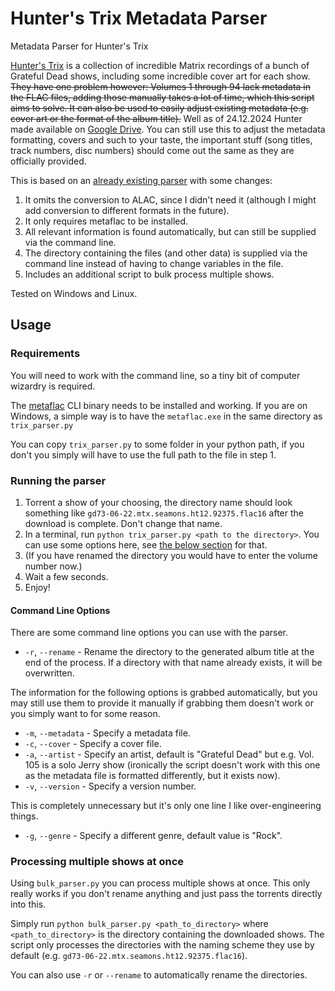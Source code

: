 # Hunter's Trix Metadata Parser
Metadata Parser for Hunter's Trix

[Hunter's Trix](https://www.facebook.com/GratefulDeadTrix) is a collection of 
incredible Matrix recordings of a bunch of Grateful Dead shows, including some 
incredible cover art for each show.
~~They have one problem however: Volumes 1 through 94 lack metadata in the FLAC
files, adding those manually takes a lot of time, which this script aims to solve.
It can also be used to easily adjust existing metadata (e.g. cover art or the 
format of the album title).~~ Well as of 24.12.2024 Hunter made available on
[Google Drive](https://drive.google.com/drive/folders/1DBxG8qmL_aLTeNECkn6N3T7yXNeTXL8D).
You can still use this to adjust the metadata formatting, covers and such to your taste,
the important stuff (song titles, track numbers, disc numbers) should come out the 
same as they are officially provided.

This is based on an [already existing parser](https://github.com/shacker/trix) 
with some changes:
1. It omits the conversion to ALAC, since I didn't need it
(although I might add conversion to different formats in the future).
2. It only requires metaflac to be installed.
3. All relevant information is found automatically, but can still be supplied via
the command line.
4. The directory containing the files (and other data) is supplied via the 
command line instead of having to change variables in the file.
5. Includes an additional script to bulk process multiple shows.

Tested on Windows and Linux.

## Usage
### Requirements
You will need to work with the command line, so a tiny bit of
computer wizardry is required.

The [metaflac](https://xiph.org/flac/documentation_tools_metaflac.html) CLI binary
needs to be installed and working. If you are on Windows, a simple way is to have
the ``metaflac.exe`` in the same directory as ``trix_parser.py``

You can copy ```trix_parser.py``` to some folder in your python path, if you don't
you simply will have to use the full path to the file in step 1.

### Running the parser
1. Torrent a show of your choosing, the directory name should look something 
like ``gd73-06-22.mtx.seamons.ht12.92375.flac16`` after the download is complete.
Don't change that name.
2. In a terminal, run ```python trix_parser.py <path to the directory>```. 
You can use some options here, see [the below section](#command-line-options) 
for that.
3. (If you have renamed the directory you would have to enter the volume number now.)
4. Wait a few seconds.
5. Enjoy!

#### Command Line Options
There are some command line options you can use with the parser.

- ``-r``, ``--rename`` - Rename the directory to the generated album title 
at the end of the process. If a directory with that name already exists, it will be
overwritten.

The information for the following options is grabbed automatically, but you
may still use them to provide it manually if grabbing them doesn't work or
you simply want to for some reason.
- ``-m``, ``--metadata`` - Specify a metadata file.
- ``-c``, ``--cover`` - Specify a cover file.
- ``-a``, ``--artist`` - Specify an artist, default is "Grateful Dead" but e.g.
Vol. 105 is a solo Jerry show (ironically the script doesn't work with this one
as the metadata file is formatted differently, but it exists now).
- ``-v``, ``--version`` - Specify a version number.

This is completely unnecessary but it's only one line I like 
over-engineering things.
- ``-g``, ``--genre`` - Specify a different genre, default value is "Rock".

### Processing multiple shows at once

Using ``bulk_parser.py`` you can process multiple shows at once. This only really works
if you don't rename anything and just pass the torrents directly into this.

Simply run ```python bulk_parser.py <path_to_directory>``` where ``<path_to_directory>``
is the directory containing the downloaded shows. The script only processes the 
directories with the naming scheme they use by default 
(e.g. ``gd73-06-22.mtx.seamons.ht12.92375.flac16``).

You can also use ``-r`` or ``--rename`` to automatically rename the directories.

